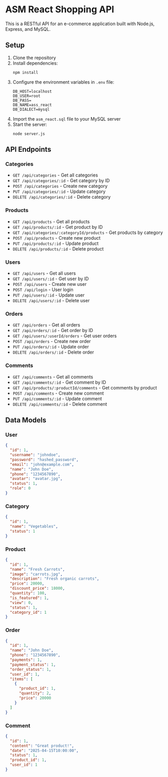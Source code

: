 # ASM React Shopping API

This is a RESTful API for an e-commerce application built with Node.js, Express, and MySQL.

## Setup

1. Clone the repository
2. Install dependencies:
   ```
   npm install
   ```
3. Configure the environment variables in `.env` file:
   ```
   DB_HOST=localhost
   DB_USER=root
   DB_PASS=
   DB_NAME=ass_react
   DB_DIALECT=mysql
   ```
4. Import the `asm_react.sql` file to your MySQL server
5. Start the server:
   ```
   node server.js
   ```

## API Endpoints

### Categories

- `GET /api/categories` - Get all categories
- `GET /api/categories/:id` - Get category by ID
- `POST /api/categories` - Create new category
- `PUT /api/categories/:id` - Update category
- `DELETE /api/categories/:id` - Delete category

### Products

- `GET /api/products` - Get all products
- `GET /api/products/:id` - Get product by ID
- `GET /api/categories/:categoryId/products` - Get products by category
- `POST /api/products` - Create new product
- `PUT /api/products/:id` - Update product
- `DELETE /api/products/:id` - Delete product

### Users

- `GET /api/users` - Get all users
- `GET /api/users/:id` - Get user by ID
- `POST /api/users` - Create new user
- `POST /api/login` - User login
- `PUT /api/users/:id` - Update user
- `DELETE /api/users/:id` - Delete user

### Orders

- `GET /api/orders` - Get all orders
- `GET /api/orders/:id` - Get order by ID
- `GET /api/users/:userId/orders` - Get user orders
- `POST /api/orders` - Create new order
- `PUT /api/orders/:id` - Update order
- `DELETE /api/orders/:id` - Delete order

### Comments

- `GET /api/comments` - Get all comments
- `GET /api/comments/:id` - Get comment by ID
- `GET /api/products/:productId/comments` - Get comments by product
- `POST /api/comments` - Create new comment
- `PUT /api/comments/:id` - Update comment
- `DELETE /api/comments/:id` - Delete comment

## Data Models

### User

```json
{
  "id": 1,
  "username": "johndoe",
  "password": "hashed_password",
  "email": "john@example.com",
  "name": "John Doe",
  "phone": "1234567890",
  "avatar": "avatar.jpg",
  "status": 1,
  "role": 0
}
```

### Category

```json
{
  "id": 1,
  "name": "Vegetables",
  "status": 1
}
```

### Product

```json
{
  "id": 1,
  "name": "Fresh Carrots",
  "image": "carrots.jpg",
  "description": "Fresh organic carrots",
  "price": 20000,
  "discount_price": 18000,
  "quantity": 100,
  "is_featured": 1,
  "view": 0,
  "status": 1,
  "category_id": 1
}
```

### Order

```json
{
  "id": 1,
  "name": "John Doe",
  "phone": "1234567890",
  "payments": 1,
  "payment_status": 1,
  "order_status": 1,
  "user_id": 1,
  "items": [
    {
      "product_id": 1,
      "quantity": 2,
      "price": 20000
    }
  ]
}
```

### Comment

```json
{
  "id": 1,
  "content": "Great product!",
  "date": "2025-04-15T10:00:00",
  "status": 1,
  "product_id": 1,
  "user_id": 1
}
```

